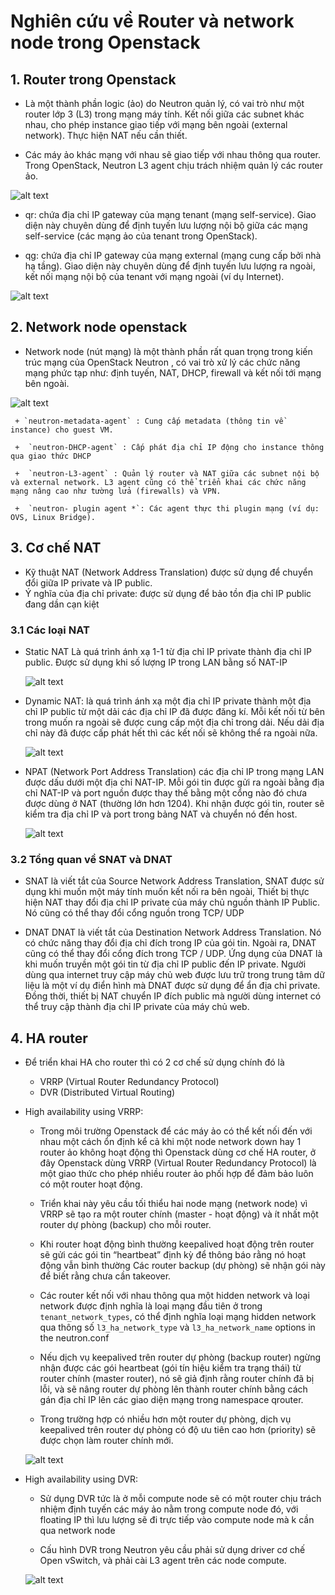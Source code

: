 # Nghiên cứu về Router và network node trong Openstack

## 1. Router trong Openstack
 
 - Là một thành phần logic (ảo) do Neutron quản lý, có vai trò như một router lớp 3 (L3) trong mạng máy tính. Kết nối giữa các subnet khác nhau, cho phép instance giao tiếp với mạng bên ngoài (external network). Thực hiện NAT nếu cần thiết.

 - Các máy ảo khác mạng với nhau sẽ giao tiếp với nhau thông qua router. Trong OpenStack, Neutron L3 agent chịu trách nhiệm quản lý các router ảo.

  ![alt text](image/router.png)

 - qr: chứa địa chỉ IP gateway của mạng tenant (mạng self-service). Giao diện này chuyên dùng để định tuyến lưu lượng nội bộ giữa các mạng self-service (các mạng ảo của tenant trong OpenStack).

 - qg: chứa địa chỉ IP gateway của mạng external (mạng cung cấp bởi nhà hạ tầng). Giao diện này chuyên dùng để định tuyến lưu lượng ra ngoài, kết nối mạng nội bộ của tenant với mạng ngoài (ví dụ Internet).
  
  ![alt text](image/router1.png)



## 2. Network node openstack 

 - Network node (nút mạng) là một thành phần rất quan trọng trong kiến trúc mạng của OpenStack Neutron , có vai trò xử lý các chức năng mạng phức tạp như: định tuyến, NAT, DHCP, firewall và kết nối tới mạng bên ngoài.

  ![alt text](image/node_network.png)

     + `neutron-metadata-agent` : Cung cấp metadata (thông tin về instance) cho guest VM.

     +  `neutron-DHCP-agent` : Cấp phát địa chỉ IP động cho instance thông qua giao thức DHCP

     +  `neutron-L3-agent` : Quản lý router và NAT giữa các subnet nội bộ và external network. L3 agent cũng có thể triển khai các chức năng mạng nâng cao như tường lửa (firewalls) và VPN.
    
     +  `neutron- plugin agent *`: Các agent thực thi plugin mạng (ví dụ: OVS, Linux Bridge). 


## 3. Cơ chế NAT

 - Kỹ thuật NAT (Network Address Translation) được sử dụng để chuyển đổi giữa IP private và IP public.
 - Ý nghĩa của địa chỉ private: được sử dụng để bảo tồn địa chỉ IP public đang dần cạn kiệt

### 3.1 Các loại NAT
 
 - Static NAT Là quá trình ánh xạ 1-1 từ địa chỉ IP private thành địa chỉ IP public. Được sử dụng khi số lượng IP trong LAN bằng số NAT-IP
  
   ![alt text](image/NAT.png)

 - Dynamic NAT: là quá trình ánh xạ một địa chỉ IP private thành một địa chỉ IP public từ một dải các địa chỉ IP đã được đăng kí. Mỗi kết nối từ bên trong muốn ra ngoài sẽ được cung cấp một địa chỉ trong dải. Nếu dải địa chỉ này đã được cấp phát hết thì các kết nối sẽ không thể ra ngoài nữa. 

   ![alt text](image/NAT1.png)

 - NPAT (Network Port Address Translation) các địa chỉ IP trong mạng LAN được dấu dưới một địa chỉ NAT-IP. Mỗi gói tin được gửi ra ngoài bằng địa chỉ NAT-IP và port nguồn được thay thế bằng một cổng nào đó chưa được dùng ở NAT (thường lớn hơn 1204). Khi nhận được gói tin, router sẽ kiểm tra địa chỉ IP và port trong bảng NAT và chuyển nó đến host. 
   
   ![alt text](image/NAT2.png)

### 3.2 Tổng quan về SNAT và DNAT

 - SNAT là viết tắt của Source Network Address Translation, SNAT được sử dụng khi muốn một máy tính muốn kết nối ra bên ngoài, Thiết bị thực hiện NAT thay đổi địa chỉ IP private của máy chủ nguồn thành IP Public. Nó cũng có thể thay đổi cổng nguồn trong TCP/ UDP

 - DNAT DNAT là viết tắt của Destination Network Address Translation. Nó có chức năng thay đổi địa chỉ đích trong IP của gói tin. Ngoài ra, DNAT cũng có thể thay đổi cổng đích trong TCP / UDP. Ứng dụng của DNAT là khi muốn truyền một gói tin từ địa chỉ IP public đến IP private. Người dùng qua internet truy cập máy chủ web được lưu trữ trong trung tâm dữ liệu là một ví dụ điển hình mà DNAT được sử dụng để ẩn địa chỉ private. Đồng thời, thiết bị NAT chuyển IP đích public mà người dùng internet có thể truy cập thành địa chỉ IP private của máy chủ web.
   


## 4. HA router

 - Để triển khai HA cho router thì có 2 cơ chế sử dụng chính đó là 
    
     + VRRP (Virtual Router Redundancy Protocol)
     + DVR (Distributed Virtual Routing) 

 - High availability using VRRP: 

     + Trong môi trường Openstack để các máy ảo có thể kết nối đến với nhau một cách ổn định kể cả khi một node network down hay 1 router ảo không hoạt động thì Openstack dùng cơ chế HA router, ở đây Openstack dùng VRRP (Virtual Router Redundancy Protocol) là một giao thức cho phép nhiều router ảo phối hợp để đảm bảo luôn có một router hoạt động.

     + Triển khai này yêu cầu tối thiểu hai node mạng (network node) vì VRRP sẽ tạo ra một router chính (master - hoạt động) và ít nhất một router dự phòng (backup) cho mỗi router.

     + Khi router hoạt động bình thường keepalived hoạt động trên router sẽ gửi các gói tin “heartbeat” định kỳ để thông báo rằng nó hoạt động vẫn bình thường Các router backup (dự phòng) sẽ nhận gói này để biết rằng chưa cần takeover.

     + Các router kết nối với nhau thông qua một hidden network và loại network được định nghĩa là loại mạng đầu tiên ở trong 
     `tenant_network_types`, có thể định nghĩa loại mạng hidden network qua thông số `l3_ha_network_type` và `l3_ha_network_name` options in the neutron.conf 

     + Nếu dịch vụ keepalived trên router dự phòng (backup router) ngừng nhận được các gói heartbeat (gói tín hiệu kiểm tra trạng thái) từ router chính (master router), nó sẽ giả định rằng router chính đã bị lỗi, và sẽ nâng router dự phòng lên thành router chính bằng cách gán địa chỉ IP lên các giao diện mạng trong namespace qrouter.

     + Trong trường hợp có nhiều hơn một router dự phòng, dịch vụ keepalived trên router dự phòng có độ ưu tiên cao hơn (priority) sẽ được chọn làm router chính mới.

      ![alt text](image/HA_router.png)

 - High availability using DVR:

     + Sử dụng DVR tức là ở mỗi compute node sẽ có một router chịu trách nhiệm định tuyến các máy ảo nằm trong compute node đó, với floating IP thì lưu lượng sẽ đi trực tiếp vào compute node mà k cần qua network node 

     + Cấu hình DVR trong Neutron yêu cầu phải sử dụng driver cơ chế Open vSwitch, và phải cài L3 agent trên các node compute. 

      ![alt text](image/DVR.png)


